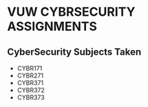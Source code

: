 # VUW CYBRSECURITY ASSIGNMENTS

## CyberSecurity Subjects Taken

- CYBR171
- CYBR271
- CYBR371
- CYBR372
- CYBR373
